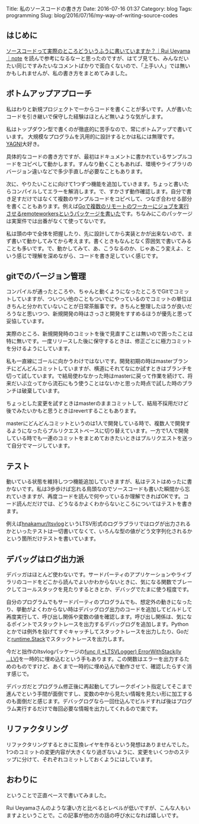 Title: 私のソースコードの書き方
Date: 2016-07-16 01:37
Category: blog
Tags: programming
Slug: blog/2016/07/16/my-way-of-writing-source-codes

## はじめに
[ソースコードって実際のところどういうふうに書いていますか？｜Rui Ueyama｜note](https://note.mu/ruiu/n/n1083b2a5d547) を読んで参考になるなーと思ったのですが、はてブ見ても、みんなだいたい同じですみたいなコメントばかりで面白くないので、「上手い人」では無いかもしれませんが、私の書き方をまとめてみました。

## ボトムアップアプローチ
私はわりと新規プロジェクトで一からコードを書くことが多いです。人が書いたコードを引き継いで保守した経験はほとんど無いような気がします。

私はトップダウン型で書くのが徹底的に苦手なので、常にボトムアップで書いています。
大規模なプログラムを汎用的に設計するとかは私には無理です。[YAGNI](https://ja.wikipedia.org/wiki/YAGNI)大好き。

具体的なコードの書き方ですが、最初はドキュメントに書かれているサンプルコードをコピペして動かします。すんなり動くこともあれば、環境やライブラリのバージョン違いなどで多少手直しが必要なこともあります。

次に、やりたいことに向けて1つずつ機能を追加していきます。ちょっと書いたらコンパイルしてエラーを解消します。で、すかさず動作確認します。自分で書き足すだけではなくて複数のサンプルコードをコピペして、つなぎ合わせる部分を書くこともあります。例えば[Goで複数のリモートのワーカーにジョブを実行させるremoteworkersというパッケージを書いた](http://hnakamur.github.io/blog/2016/06/12/wrote_remoteworkers_go_pacakge/)です。ちなみにこのパッケージは実案件では出番がなくて使ってないです。

私は頭の中で全体を把握したり、先に設計してから実装とかが出来ないので、まず書いて動かしてみてから考えます。書くときもなんとなく雰囲気で書いてみることも多いです。で、動かしてみて、あ、こうなるのか、じゃあこう変えよ、という感じで理解を深めながら、コードを書き足していく感じです。

## gitでのバージョン管理
コンパイルが通ったところや、ちゃんと動くようになったところでGitでコミットしていますが、ついつい他のこともついでにやっているのでコミットの単位はきちんと分かれていないことが日常茶飯事です。きちんと整理したほうが良いだろうなと思いつつ、新規開発の時はさっさと開発をすすめるほうが優先と思って妥協しています。

実際のところ、新規開発時のコミットを後で見直すことは無いので困ったことは特に無いです。一度リリースした後に保守するときは、修正ごとに極力コミットを分けるようにしています。

私も一直線にゴールに向かうわけではないです。開発初期の時はmasterブランチにどんどんコミットしていますが、横道にそれてなにか試すときはブランチを切って試しています。で結局使わなかった時はmasterに戻って作業を続けて、将来だいぶ立ってから流石にもう使うことはないかと思った時点で試した時のブランチは破棄しています。

ちょっとした変更を試すときはmasterのままコミットして、結局不採用だけど後でみたいかもと思うときはrevertすることもあります。

masterにどんどんコミットというのは1人で開発している時で、複数人で開発するようになったらプルリクエストベースに切り替えています。一方で1人で開発している時でも一連のコミットをまとめておきたいときはプルリクエストを送って自分でマージしています。

## テスト
動いている状態を維持しつつ機能追加していきますが、私はテストはめったに書かないです。私は3歩歩けば忘れる鳥頭なのでソースコードも書いた瞬間から忘れていきますが、再度コードを読んで何やっているか理解できればOKです。コード読んだだけでは、どうなるかよくわからないところについてはテストを書きます。

例えば[hnakamur/ltsvlog](https://github.com/hnakamur/ltsvlog)というLTSV形式のログラブラリではログが出力されるかといったテストは一切書いてなくて、いろんな型の値がどう文字列化されるかという箇所だけテストを書いています。

## デバッグはログ出力派

デバッガはほとんど使わないです。サードパーティのアプリケーションやライブラリのコードをどこから読んでよいかわからないときに、気になる関数でブレークしてコールスタックを見たりするときとか、デバッグでたまに使う程度です。

自分のプログラムでもサードパーティのプログラムでも、想定外の動きになったり、挙動がよくわからない時はデバッグログ出力のコードを追加してビルドして再度実行して、呼び出し関係や変数の値を確認します。呼び出し関係は、気になるポイントでスタックトレースを出力するデバッグログを追加します。Pythonとかでは例外を投げてすぐキャッチしてスタックトレースを出力したり、Goだと[runtime.Stack](https://golang.org/pkg/runtime/#Stack)でスタックトレースを出力します。

今だと拙作のltsvlogパッケージの[func (l *LTSVLogger) ErrorWithStack(lv ...LV)](https://godoc.org/github.com/hnakamur/ltsvlog#LTSVLogger.ErrorWithStack)を一時的に埋め込むという手もあります。この関数はエラーを出力するためのものですけど、あくまで一時的に埋め込んで動作させて、確認したらすぐ消す感じで。

デバッガだとプログラム修正後に再起動してブレークポイント指定してそこまで進んでという手間が面倒ですし、変数の中から見たい情報を見たい形に加工するのも面倒だと感じます。デバッグログなら一回仕込んでビルドすれば後はプログラム実行するだけで毎回必要な情報を出力してくれるので楽です。

## リファクタリング
リファクタリングするときに互換レイヤを作るという発想はありませんでした。1つのコミットの変更内容が大きくなり過ぎないように、変更をいくつかのステップに分けて、それぞれコミットしておくようにはしています。

## おわりに
ということで正直ベースで書いてみました。

Rui Ueyamaさんのような凄い方と比べるとレベルが低いですが、こんな人もいますよということで。この記事が他の方の話の呼び水になれば嬉しいです。
